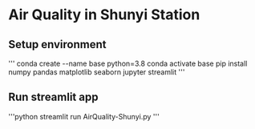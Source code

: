 # Air Quality in Shunyi Station

## Setup environment
'''
conda create --name base python=3.8
conda activate base
pip install numpy pandas matplotlib seaborn jupyter streamlit
'''

## Run streamlit app
'''python
streamlit run AirQuality-Shunyi.py
'''
